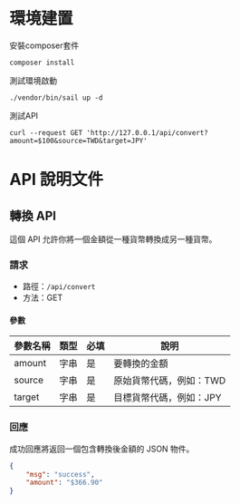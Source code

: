 # 環境建置
安裝composer套件
```shell
composer install
```

測試環境啟動
```shell
./vendor/bin/sail up -d
```

測試API
```shell
curl --request GET 'http://127.0.0.1/api/convert?amount=$100&source=TWD&target=JPY'
```

# API 說明文件

## 轉換 API

這個 API 允許你將一個金額從一種貨幣轉換成另一種貨幣。

### 請求

- 路徑：`/api/convert`
- 方法：GET

#### 參數

| 參數名稱 | 類型   | 必填 | 說明                       |
| -------- | ------ | ---- | -------------------------- |
| amount   | 字串   | 是   | 要轉換的金額               |
| source   | 字串  | 是   | 原始貨幣代碼，例如：TWD     |
| target   | 字串  | 是   | 目標貨幣代碼，例如：JPY     |

### 回應

成功回應將返回一個包含轉換後金額的 JSON 物件。

```json
{
    "msg": "success",
    "amount": "$366.90"
}
```


